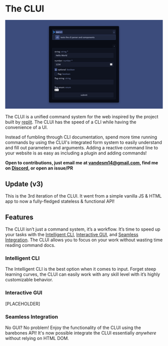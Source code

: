 # The CLUI
<!-- ## Build: [Pre-Alpha](CHANGELOG.md) -->

![](clui-cover.png)

<!-- ### [Demo](https://vandesm14.github.io/clui/) -->

The CLUI is a unified command system for the web inspired by the project built by [replit](https://docs.replit.com/misc/clui). The CLUI has the speed of a CLI while having the convenience of a UI.

Instead of fumbling through CLI documentation, spend more time running commands by using the CLUI's integrated form system to easily understand and fill out parameters and arguments. Adding a reactive command line to your website is as easy as including a plugin and adding commands!

**Open to contributions, just email me at vandesm14@gmail.com, find me on [Discord](https://respdev.com/discord), or open an issue/PR**

## Update (v3)

This is the 3rd iteration of the CLUI. It went from a simple vanilla JS & HTML app to now a fully-fledged stateless & functional API!

## Features

The CLUI isn’t just a command system, it’s a workflow. It’s time to speed up your tasks with the [Intelligent CLI](#intelligent-cli), [Interactive GUI](#interactive-gui), and [Seamless Integration](#seamless-integration). The CLUI allows you to focus on your work without wasting time reading command docs.

### Intelligent CLI

The Intelligent CLI is the best option when it comes to input. Forget steep learning curves, the CLUI can easily work with any skill level with it’s highly customizable behavior.

### Interactive GUI

[PLACEHOLDER]

### Seamless Integration

No GUI? No problem! Enjoy the functionality of the CLUI using the barebones API! It's now possible integrate the CLUI essentially *anywhere* without relying on HTML DOM.